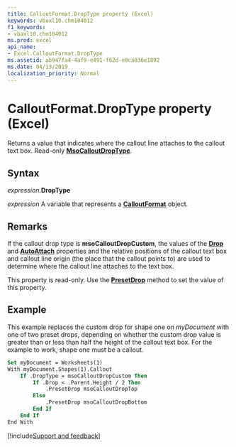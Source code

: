 ```yaml
---
title: CalloutFormat.DropType property (Excel)
keywords: vbaxl10.chm104012
f1_keywords:
- vbaxl10.chm104012
ms.prod: excel
api_name:
- Excel.CalloutFormat.DropType
ms.assetid: ab947fa4-4af9-e491-f62d-e0ca036e1892
ms.date: 04/13/2019
localization_priority: Normal
---
```



# CalloutFormat.DropType property (Excel)

Returns a value that indicates where the callout line attaches to the callout text box. Read-only **[MsoCalloutDropType](Office.MsoCalloutDropType.md)**.


## Syntax

_expression_.**DropType**

_expression_ A variable that represents a **[CalloutFormat](Excel.CalloutFormat.md)** object.


## Remarks

If the callout drop type is **msoCalloutDropCustom**, the values of the **[Drop](Excel.CalloutFormat.Drop.md)** and **[AutoAttach](Excel.CalloutFormat.AutoAttach.md)** properties and the relative positions of the callout text box and callout line origin (the place that the callout points to) are used to determine where the callout line attaches to the text box.

This property is read-only. Use the **[PresetDrop](Excel.CalloutFormat.PresetDrop.md)** method to set the value of this property.


## Example

This example replaces the custom drop for shape one on _myDocument_ with one of two preset drops, depending on whether the custom drop value is greater than or less than half the height of the callout text box. For the example to work, shape one must be a callout.

```vb
Set myDocument = Worksheets(1) 
With myDocument.Shapes(1).Callout 
    If .DropType = msoCalloutDropCustom Then 
        If .Drop < .Parent.Height / 2 Then 
            .PresetDrop msoCalloutDropTop 
        Else 
            .PresetDrop msoCalloutDropBottom 
        End If 
    End If 
End With
```



[!include[Support and feedback](~/includes/feedback-boilerplate.md)]